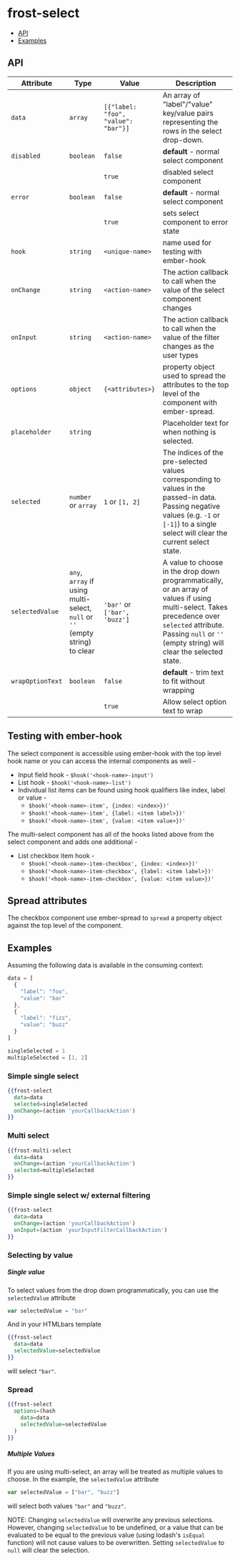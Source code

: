 # frost-select

 * [API](#api)
 * [Examples](#examples)

## API
| Attribute       | Type | Value | Description |
| --------------- | ---- | ----- | ----------- |
| `data`          | `array` | `[{"label: "foo", "value": "bar"}]` |  An array of "label"/"value" key/value pairs representing the rows in the select drop-down. |
| `disabled`      | `boolean` | `false` | **default** - normal select component |
|      |  | `true` | disabled select component |
| `error`        | `boolean` |`false` | **default** - normal select component |
|    | | `true` | sets select component to error state |
| `hook` | `string` | `<unique-name>` | name used for testing with ember-hook |
| `onChange`     | `string` | `<action-name>` | The action callback to call when the value of the select component changes |
| `onInput`      | `string` | `<action-name>` | The action callback to call when the value of the filter changes as the user types |
| `options` | `object` | `{<attributes>}` | property object used to spread the attributes to the top level of the component with ember-spread. |
| `placeholder` | `string` | | Placeholder text for when nothing is selected. |
| `selected`      | `number` or `array` | `1` or `[1, 2]` | The indices of the pre-selected values corresponding to values in the passed-in data. Passing negative values (e.g. `-1` or `[-1]`) to a single select will clear the current select state.|
| `selectedValue` | `any`, `array` if using multi-select, `null` or `''` (empty string) to clear | `'bar'` or `['bar', 'buzz']` | A value to choose in the drop down programmatically, or an array of values if using multi-select. Takes precedence over `selected` attribute. Passing `null` or `''` (empty string) will clear the selected state. |
| `wrapOptionText` | `boolean` | `false` | **default** - trim text to fit without wrapping |
| | | `true` | Allow select option text to wrap |

## Testing with ember-hook
The select component is accessible using ember-hook with the top level hook name or you can access the internal components as well -
* Input field hook - `$hook('<hook-name>-input')`
* List hook - `$hook('<hook-name>-list')`
* Individual list items can be found using hook qualifiers like index, label or value -
  - `$hook('<hook-name>-item', {index: <index>})'`
  - `$hook('<hook-name>-item', {label: <item label>})'`
  - `$hook('<hook-name>-item', {value: <item value>})'`

The multi-select component has all of the hooks listed above from the select component and adds one additional -
* List checkbox item hook -
  - `$hook('<hook-name>-item-checkbox', {index: <index>})'`
  - `$hook('<hook-name>-item-checkbox', {label: <item label>})'`
  - `$hook('<hook-name>-item-checkbox', {value: <item value>})'`

## Spread attributes
The checkbox component use ember-spread to `spread` a property object against the top level of the component.

## Examples
Assuming the following data is available in the consuming context:
```javascript
data = [
  {
    "label": "foo",
    "value": "bar"
  },
  {
    "label": "fizz",
    "value": "buzz"
  }
]

singleSelected = 1
multipleSelected = [1, 2]
```

### Simple single select
```handlebars
{{frost-select
  data=data
  selected=singleSelected
  onChange=(action 'yourCallbackAction')
}}
```

### Multi select
```handlebars
{{frost-multi-select
  data=data
  onChange=(action 'yourCallbackAction')
  selected=multipleSelected
}}
```

### Simple single select w/ external filtering
```handlebars
{{frost-select
  data=data
  onChange=(action 'yourCallbackAction')
  onInput=(action 'yourInputFilterCallbackAction')
}}
```

### Selecting by value
##### Single value
To select values from the drop down programmatically, you can use the `selectedValue` attribute
```javascript
var selectedValue = "bar"
```
And in your HTMLbars template

```handlebars
{{frost-select
  data=data
  selectedValue=selectedValue
}}
```
will select `"bar"`.

### Spread
```handlebars
{{frost-select
  options=(hash
    data=data
    selectedValue=selectedValue
  )
}}
```

##### Multiple Values
If you are using multi-select, an array will be treated as multiple values to choose. In the example,
the `selectedValue` attribute
```javascript
var selectedValue = ["bar", "buzz"]
```

will select both values `"bar"` and `"buzz"`.

NOTE: Changing `selectedValue` will overwrite any previous selections. However, changing `selectedValue` to be undefined, or a value that can be evaluated to be equal to the previous value (using lodash's `isEqual` function) will not cause values to be overwritten. Setting `selectedValue` to `null` will clear the selection.
